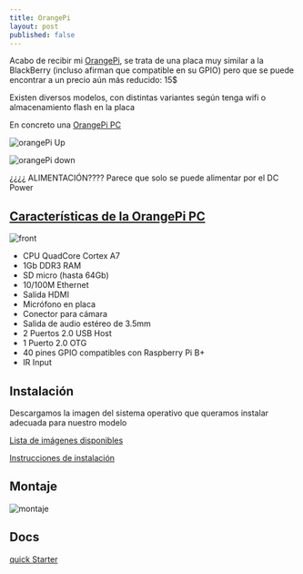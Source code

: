 ```yaml
---
title: OrangePi
layout: post
published: false
---
```



Acabo de recibir mi [OrangePi](http://www.orangepi.org/), se trata de una placa muy similar a la BlackBerry (incluso afirman que compatible en su GPIO) pero que se puede encontrar a un precio aún más reducido: 15$

Existen diversos modelos, con distintas variantes según tenga wifi o almacenamiento flash en la placa

En concreto una [OrangePi PC](http://www.orangepi.org/orangepipc/)

![orangePi Up](https://lh3.googleusercontent.com/dkx8DGVefSVnllqYgsnjapa1LF24nUKQx-nW--ro-HVYc-oq5YWKKYbWgvt7swlmi0CxuZCAE0Px-PEHJSgxasIRv3_poxS1UHyemdPF2jfIqIm5R7Nb0qBJJqIfFDjR_kf0Oj6oVybrQNuz_FwumDX5qtZypA6vwYFQuVpBcwy3Uhge7DYKTdY-8VyBxdZPZ8pl6FahBjisyqWTB-Qk3AHXxWATTv7VRXNCzMKPzJQmAyPz0G0cm7SCBJ0W69RibAtW7kIIriHoqx4gVxCi_JjY6MmodSNiXVyD36tN87TAs7iWDFOtPCtI-wrcaRO2jM9QajAt5iCFvzvnEYvqcPT6qeMFXwb0TQv8UsD9GWofo1hZE1qkTcTrjNWvq7Q_Pqm_QI8jO8d-AC9NCR8Yc0w4Gy-yJ-E7vuK_oNJVX_6RM2XoGr4chEonCaHe5Cp4v0W8wvoPMSFZSaeWOZPwYEVVNelkD93hf6DF038SreQoRbdbKv-QVeSHsneOrQAw2fZ8JKmO5CcW0AiVlqk40UcdlfVnEk860C33X5iIaNXW=w1243-h919-no)

![orangePi down](https://lh3.googleusercontent.com/U2hWyoy-Yk3EnxjtYylLwyTzgVtYS-ZV7HRIUuA3h3-DQWZ4WOOwGlmpqFe6K7xn6oU-ha0LAhI8o_bsgWFAkkvNr8R8QBZQHwTaGYoNkKzO-4QMqj9GQCg1zvJsWN70DMBkN7ZJexuYI60uW5ZAVIa9l3BVISZATCsJJoel697mVXzHLwDeddSU4lIdG55qOAncNpoAFrWjV-FACZy20rddfE0pOdSnVDD4oTWPYNm5DxPw4YpcTsVH7yQG-YtUDzdzQ-oDuWuLEEYHbNz-MJAtP4Hv_TpYfqfzVMxqWTo80DXIEY6zsGqvswcJY5eV-1NkrG0MybTQxV1L6QJ_cICXa1KUO7-gmx5yCDvfAYwroZCZLkPEKPLQZl_zDAzLqaQM5AWQnzUEul1zOEiIS3QO94m7K6voSF_s7Rnmd1lCcI5TZZCkcFmcPMSGPJqsufCJcNHcKLMrNkreZo02ptrNVK9g6s6fKUo_FNA2sJ8-KPpX8rVr5VU3PUgARBdy71w8j2JoI5bRbQZkP1a7T5AKG5vmF26acFBLqJpOfgqK=w1243-h919-no)

¿¿¿¿ ALIMENTACIÓN????
Parece que solo se puede alimentar por el DC Power

## [Características de la OrangePi PC](http://www.orangepi.org/orangepipc/)

![front](http://www.orangepi.org/orangepipc/images/orangepipc_info.jpg)

* CPU QuadCore Cortex A7
* 1Gb DDR3 RAM
* SD micro (hasta 64Gb)
* 10/100M Ethernet
* Salida HDMI
* Micrófono en placa
* Conector para cámara
* Salida de audio estéreo de 3.5mm
* 2 Puertos 2.0  USB Host
* 1 Puerto 2.0 OTG
* 40 pines GPIO compatibles con Raspberry Pi B+
* IR Input

## Instalación

Descargamos la imagen del sistema operativo que queramos instalar adecuada para nuestro modelo

[Lista de imágenes disponibles](https://drive.google.com/folderview?id=0B1hyW7T0dqn6fndnZTRhRm5BaW4zVDVyTGlGMWJES3Z1eXVDQzI5R1lnV21oRHFsWnVwSEU&usp=sharing#list)

[Instrucciones de instalación](http://www.orangepi.org/orangepibbsen/forum.php?mod=viewthread&tid=342)


## Montaje

![montaje](http://www.orangepi.org/photo/kuaisurumenzhinan/sketch_map_pipc_en.jpg)


## Docs

[quick Starter](http://www.orangepi.org/quickstart/start_3dd156157e45feb8b482004d81ddbe.html)